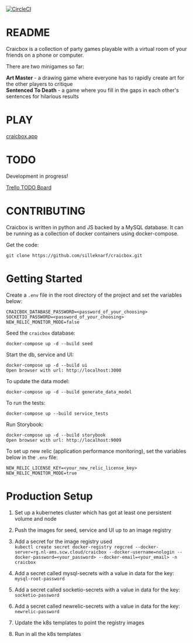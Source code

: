 [![CircleCI](https://circleci.com/gh/silleknarf/craicbox.svg?style=shield)](https://circleci.com/gh/silleknarf/craicbox)

README
======

Craicbox is a collection of party games playable with a virtual room of your friends on a phone or computer.

There are two minigames so far:

**Art Master** - a drawing game where everyone has to rapidly create art for the other players to critique  
**Sentenced To Death** - a game where you fill in the gaps in each other's sentences for hilarious results

PLAY
====

[craicbox.app](https://craicbox.app)

TODO
====

Development in progress!

[Trello TODO Board](https://trello.com/b/xC2SMsIk/craicbox)

CONTRIBUTING
============

Craicbox is written in python and JS backed by a MySQL database. It can be running as a collection of docker containers using docker-compose.

Get the code:

    git clone https://github.com/silleknarf/craicbox.git

Getting Started
===============

Create a `.env` file in the root directory of the project and set the variables below:

    CRAICBOX_DATABASE_PASSWORD=<password_of_your_choosing>
    SOCKETIO_PASSWORD=<password_of_your_choosing>
    NEW_RELIC_MONITOR_MODE=false

Seed the `craicbox` database:

    docker-compose up -d --build seed

Start the db, service and UI:

    docker-compose up -d --build ui
    Open browser with url: http://localhost:3000

To update the data model:

    docker-compose up -d --build generate_data_model

To run the tests:

    docker-compose up --build service_tests

Run Storybook:

    docker-compose up -d --build storybook
    Open browser with url: http://localhost:9009

To set up new relic (application performance monitoring), set the variables below in the `.env` file:

    NEW_RELIC_LICENSE_KEY=<your_new_relic_license_key>
    NEW_RELIC_MONITOR_MODE=true

Production Setup
================

1. Set up a kubernetes cluster which has got at least one persistent volume and node

1. Push the images for seed, service and UI up to an image registry

1. Add a secret for the image registry used  
`kubectl create secret docker-registry regcred --docker-server=rg.nl-ams.scw.cloud/craicbox --docker-username=nologin --docker-password=<your_password> --docker-email=<your_email> -n craicbox`

1. Add a secret called mysql-secrets with a value in data for the key: `mysql-root-password`

1. Add a secret called socketio-secrets with a value in data for the key: `socketio-password`

1. Add a secret called newrelic-secrets with a value in data for the key: `newrelic-password`

1. Update the k8s templates to point the registry images

1. Run in all the k8s templates
